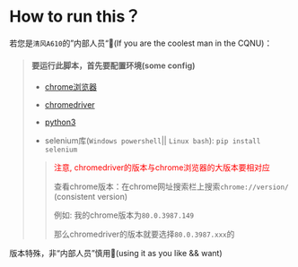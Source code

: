 # How to run this？

若您是`清风A610`的”内部人员“👴(If you are the coolest man in the CQNU)：

> #### 要运行此脚本，首先要配置环境(some config)
>
> * [chrome浏览器](https://www.google.cn/chrome/index.html)
>
> * [chromedriver](http://npm.taobao.org/mirrors/chromedriver/)
>
> * [python3](https://www.python.org/downloads/) 
>
> * selenium库(`Windows powershell`|| `Linux bash`): `pip install selenium`
>
> > <font color = "red">注意, chromedriver的版本与chrome浏览器的大版本要相对应</font>
> >
> > 查看chrome版本：在chrome网址搜索栏上搜索`chrome://version/` (consistent version)
> >
> > 例如: 我的chrome版本为`80.0.3987.149`
> >
> > 那么chromedriver的版本就要选择`80.0.3987.xxx`的
>

版本特殊，非“内部人员”慎用🦄(using it as you like && want)
